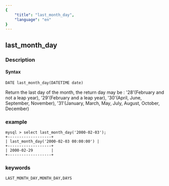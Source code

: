 ```yaml
---
{
    "title": "last_month_day",
    "language": "en"
}
---
```


<!-- 
Licensed to the Apache Software Foundation (ASF) under one
or more contributor license agreements.  See the NOTICE file
distributed with this work for additional information
regarding copyright ownership.  The ASF licenses this file
to you under the Apache License, Version 2.0 (the
"License"); you may not use this file except in compliance
with the License.  You may obtain a copy of the License at
  http://www.apache.org/licenses/LICENSE-2.0
Unless required by applicable law or agreed to in writing,
software distributed under the License is distributed on an
"AS IS" BASIS, WITHOUT WARRANTIES OR CONDITIONS OF ANY
KIND, either express or implied.  See the License for the
specific language governing permissions and limitations
under the License.
-->

## last_month_day
### Description
#### Syntax

`DATE last_month_day(DATETIME date)`

Return the last day of the month, the return day may be :
'28'(February and not a leap year), 
'29'(February and a leap year),
'30'(April, June, September, November),
'31'(January, March, May, July, August, October, December)

### example

```
mysql > select last_month_day('2000-02-03');
+-------------------+
| last_month_day('2000-02-03 00:00:00') |
+-------------------+
| 2000-02-29        |
+-------------------+
```

### keywords
    LAST_MONTH_DAY,MONTH_DAY,DAYS

